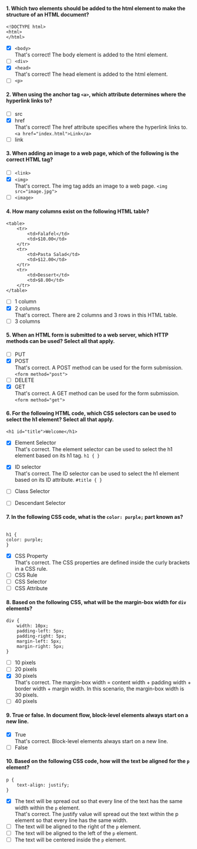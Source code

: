 #### 1. Which two elements should be added to the html element to make the structure of an HTML document?

```
<!DOCTYPE html>
<html>
</html>
```

- [x] `<body>` <br>
      That's correct! The body element is added to the html element.
- [ ] `<div>`
- [x] `<head>` <br>
      That's correct! The head element is added to the html element.
- [ ] `<p>`

#### 2. When using the anchor tag `<a>`, which attribute determines where the hyperlink links to?

- [ ] src
- [x] href <br>
      That's correct! The href attribute specifies where the hyperlink links to. `<a href="index.html">Link</a>`
- [ ] link

#### 3. When adding an image to a web page, which of the following is the correct HTML tag?

- [ ] `<link>`
- [x] `<img>` <br>
      That's correct. The img tag adds an image to a web page. `<img src="image.jpg">`
- [ ] `<image>`

#### 4. How many columns exist on the following HTML table?

```
<table>
    <tr>
        <td>Falafel</td>
        <td>$10.00</td>
    </tr>
    <tr>
        <td>Pasta Salad</td>
        <td>$12.00</td>
    </tr>
    <tr>
        <td>Dessert</td>
        <td>$8.00</td>
    </tr>
</table>
```

- [ ] 1 column
- [x] 2 columns <br>
      That's correct. There are 2 columns and 3 rows in this HTML table.
- [ ] 3 columns

#### 5. When an HTML form is submitted to a web server, which HTTP methods can be used? Select all that apply.

- [ ] PUT
- [x] POST <br>
      That's correct. A POST method can be used for the form submission. `<form method="post">`
- [ ] DELETE
- [x] GET <br>
      That's correct. A GET method can be used for the form submission. `<form method="get">`

#### 6. For the following HTML code, which CSS selectors can be used to select the h1 element? Select all that apply.

```
<h1 id="title">Welcome</h1>
```

- [x] Element Selector <br>
      That's correct. The element selector can be used to select the h1 element based on its h1 tag.
      `h1 { }`

- [x] ID selector <br>
      That's correct. The ID selector can be used to select the h1 element based on its ID attribute.
      `#title { }`
- [ ] Class Selector
- [ ] Descendant Selector

#### 7. In the following CSS code, what is the `color: purple;` part known as?

```

h1 {
color: purple;
}

```

- [x] CSS Property <br>
      That's correct. The CSS properties are defined inside the curly brackets in a CSS rule.
- [ ] CSS Rule
- [ ] CSS Selector
- [ ] CSS Attribute

#### 8. Based on the following CSS, what will be the margin-box width for `div` elements?

```
div {
    width: 10px;
    padding-left: 5px;
    padding-right: 5px;
    margin-left: 5px;
    margin-right: 5px;
}
```

- [ ] 10 pixels
- [ ] 20 pixels
- [x] 30 pixels <br>
      That's correct. The margin-box width = content width + padding width + border width + margin width. In this scenario, the margin-box width is 30 pixels.
- [ ] 40 pixels

#### 9. True or false. In document flow, block-level elements always start on a new line.

- [x] True <br>
      That's correct. Block-level elements always start on a new line.
- [ ] False

#### 10. Based on the following CSS code, how will the text be aligned for the `p` element?

```
p {
    text-align: justify;
}
```

- [x] The text will be spread out so that every line of the text has the same width within the `p` element. <br>
      That's correct. The justify value will spread out the text within the p element so that every line has the same width.
- [ ] The text will be aligned to the right of the `p` element.
- [ ] The text will be aligned to the left of the `p` element.
- [ ] The text will be centered inside the `p` element.
